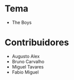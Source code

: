 # Tema

* The Boys

# Contribuidores

* Augusto Alex
* Bruno Carvalho
* Miguel Tavares
* Fabio Miguel
